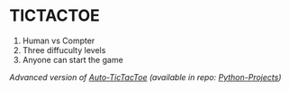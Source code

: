 # TICTACTOE
1. Human vs Compter
2. Three diffuculty levels
3. Anyone can start the game

*Advanced version of <a href="https://github.com/spuckhafte/Python-Projects/tree/main/Auto-TicTacToe">Auto-TicTacToe</a> (available in repo: <a href="https://github.com/spuckhafte/Python-Projects">Python-Projects</a>)*
